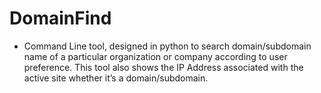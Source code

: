 # DomainFind

- Command Line tool, designed in python to search domain/subdomain name of a
particular organization or company according to user preference. This tool also shows
the IP Address associated with the active site whether it’s a domain/subdomain.
